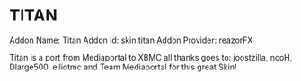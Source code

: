 TITAN
======
Addon Name: Titan
Addon id: skin.titan
Addon Provider: reazorFX

Titan is a port from Mediaportal to XBMC all thanks goes to: 
joostzilla, ncoH, Dlarge500, elliotmc and Team Mediaportal for this great Skin!